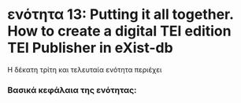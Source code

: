 
<h1>ενότητα 13: Putting it all together. 
How to create a digital TEI edition TEI Publisher in eXist-db  
</h1>

Η δέκατη τρίτη και τελευταία ενότητα περιέχει </lb>
 <h3>Βασικά κεφάλαια της ενότητας:</h3>
<ul>


